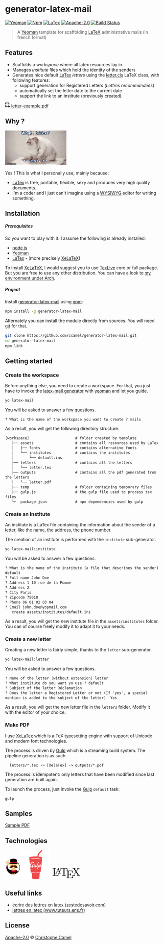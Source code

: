 generator-latex-mail
====================
[![Yeoman](https://img.shields.io/badge/generator-yeoman-5aadbb.svg?style=flat)](http://yeoman.io)
[![Npm](https://img.shields.io/npm/v/generator-latex-mail.svg)](https://www.npmjs.com/package/generator-latex-mail)
[![LaTex](https://img.shields.io/badge/language-LaTex-7cad22.svg?style=flat)](https://www.latex-project.org)
[![Apache-2.0](https://img.shields.io/badge/licence-Apache--2.0-lightgrey.svg?style=flat)](http://www.apache.org/licenses/LICENSE-2.0)
[![Build Status](https://travis-ci.org/ccamel/generator-latex-mail.svg?branch=develop)](https://travis-ci.org/ccamel/generator-latex-mail)

> A [Yeoman] template for scaffolding [LaTeX] administrative mails (in french format)

## Features

 * Scaffolds a _workspace_ where all latex resources lay in
 * Manages _institute_ files which hold the identity of the senders
 * Generates nice default [LaTex] _letters_ using the [letter.cls](https://www.ctan.org/tex-archive/macros/latex/contrib/lettre) LaTeX class, with following features:
    * support generation for Registered Letters (*Lettres recommandées*)
    * automatically set the letter date to the current date
    * support the link to an institute (previously created)

[![icon-screenshot](doc/assets/icon-screenshot.png) letter-example.pdf](doc/samples/letter.pdf)

## Why ?

![what ! latex for writing letters ?](doc/assets/what.gif "What ! Latex ? For letters ?")

Yes ! This is what I personally use; mainly because:

- [LaTex] is free, portable, flexible, sexy and produces very high quality documents.
- I'm a coder and I just can't imagine using a [WYSIWYG](https://en.wikipedia.org/wiki/WYSIWYG) editor for writing something.

## Installation

##### Prerequisites

So you want to play with it. I assume the following is already installed:

- [node.js]
- [Yeoman]
- [LaTex] - (more precisely [XeLaTeX])
 
 To install [XeLaTeX], I would suggest you to use [TexLive] core or full package. But you are free to use any other distribution. 
 You can have a look to [my environment under Arch](doc/latex-environment.md).

##### Project

Install [generator-latex-mail] using [npm]:

```bash
npm install -g generator-latex-mail
```

Alternately you can install the module directly from sources. You will need [git] for that.

```bash
git clone https://github.com/ccamel/generator-latex-mail.git
cd generator-latex-mail
npm link
```

## Getting started

### Create the workspace

Before anything else, you need to create a workspace. For that, you just have to invoke the [latex-mail generator](generators/app/index.js#L20) with [yeoman] and let you guide.

```bash
yo latex-mail
```

You will be asked to answer a few questions.

```
? What is the name of the workspace you want to create ? mails
```

As a result, you will get the following directory structure.

```
[workspace]                     # folder created by template
   ├── assets                   # contains all resources used by LaTex
   │   ├── fonts                # contains alternative fonts
   │   └── institutes           # contains the institutes
   │       └── default.ins
   ├── letters                  # contains all the letters
   │   └── letter.tex
   ├── outputs                  # contains all the pdf generated from the letters
   │   └── letter.pdf
   ├── temp                     # folder containing temporary files
   ├── gulp.js                  # the gulp file used to process tex files
   └─  package.json             # npm dependencies used by gulp

```

### Create an institute

An institute is a LaTex file containing the information about the sender of a letter, like the name, the address, the phone number.

The creation of an institute is performed with the `institute` sub-generator.

```bash
yo latex-mail:institute
```

You will be asked to answer a few questions.

```
? What is the name of the institute (a file that describes the sender) default
? Full name John Doe
? Address 1 10 rue de la Pomme
? Address 2 
? City Paris
? Zipcode 75010
? Phone 06 01 02 03 04
? Email john.doe@yopmail.com
   create assets/institutes/default.ins
```

As a result, you will get the new institute file in the `assets/institutes` folder. You can of course freely modify it to
adapt it to your needs.

### Create a new letter

Creating a new letter is fairly simple, thanks to the `letter` sub-generator.

```bash
yo latex-mail:letter
```

You will be asked to answer a few questions.

```
? Name of the letter (without extension) letter
? What institute do you want yo use ? default
? Subject of the letter Réclamation
? Does the letter a Registered Letter or not (If 'yes', a special mention is added to the subject of the letter). Yes
```

As a result, you will get the new letter file in the `letters` folder. Modify it with the editor of your choice.

### Make PDF

I use [XeLaTex] which is a TeX typesetting engine with support of Unicode and modern font technologies.

The process is driven by [Gulp] which is a streaming build system. The pipeline generation is as such:

```
  letters/*.tex -> [XelaTex] -> outputs/*.pdf
```

The process is idempotent: only letters that have been modified since last generation are built again.

To launch the process, just invoke the [Gulp] `default` task:

```
gulp
```

## Samples

[Sample PDF](doc/samples/letter.pdf)

## Technologies

[![Yeoman-logo][Yeoman-logo]][Yeoman] [![Gulp-logo][Gulp-logo]][Gulp] [![LaTex-logo][LaTex-logo]][LaTex]

## Useful links

 - [écrire des lettres en latex (zestedesavoir.com)](https://zestedesavoir.com/tutoriels/508/ecrire-des-lettres-en-latex/)
 - [lettres en latex (www.tuteurs.ens.fr)](http://www.tuteurs.ens.fr/logiciels/latex/lettre.html)

## License

[Apache-2.0] © [Christophe Camel]

[Christophe Camel]: https://github.com/ccamel
[Apache-2.0]: http://www.apache.org/licenses/LICENSE-2.0
[LaTex]: https://www.latex-project.org/
[LaTeX-logo]: doc/assets/logo-LaTex.png
[XeLaTex]: https://en.wikipedia.org/wiki/XeTeX
[TexLive]: http://www.tug.org/texlive/
[Yeoman]: http://yeoman.io/
[Yeoman-logo]: doc/assets/logo-Yeoman.png
[Gulp]: http://gulpjs.com/
[Gulp-logo]: doc/assets/logo-Gulp-2x.png
[node.js]: https://nodejs.org/
[npm]: https://www.npmjs.com/
[git]: https://git-scm.com/
[generator-latex-mail]: https://github.com/ccamel/generator-latex-mail
